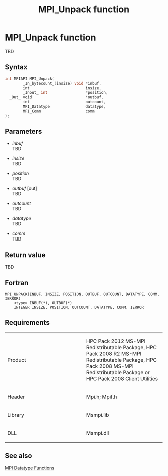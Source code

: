 ﻿---
title: MPI_Unpack function
TOCTitle: MPI_Unpack function
ms:assetid: 8575ee33-58a8-45dd-84c7-968f3ffe3fa5
ms:mtpsurl: https://msdn.microsoft.com/en-us/library/Dn520585(v=VS.85)
ms:contentKeyID: 59361056
ms.date: 03/28/2018
mtps_version: v=VS.85
f1_keywords:
- MPI_UNPACK
- mpif/MPI_Unpack
- mpi/MPI_UNPACK
dev_langs:
- C++
- C
---

# MPI\_Unpack function

TBD

## Syntax

``` c++
int MPIAPI MPI_Unpack(
        _In_bytecount_(insize) void *inbuf,
        int                         insize,
        _Inout_ int                 *position,
  _Out_ void                        *outbuf,
        int                         outcount,
        MPI_Datatype                datatype,
        MPI_Comm                    comm
);
```

## Parameters

  - *inbuf*  
    TBD

  - *insize*  
    TBD

  - *position*  
    TBD

  - *outbuf* \[out\]  
    TBD

  - *outcount*  
    TBD

  - *datatype*  
    TBD

  - *comm*  
    TBD

## Return value

TBD

## Fortran

    MPI_UNPACK(INBUF, INSIZE, POSITION, OUTBUF, OUTCOUNT, DATATYPE, COMM, IERROR)
        <type> INBUF(*), OUTBUF(*)
        INTEGER INSIZE, POSITION, OUTCOUNT, DATATYPE, COMM, IERROR

## Requirements

<table>
<colgroup>
<col style="width: 50%" />
<col style="width: 50%" />
</colgroup>
<tbody>
<tr class="odd">
<td><p>Product</p></td>
<td><p>HPC Pack 2012 MS-MPI Redistributable Package, HPC Pack 2008 R2 MS-MPI Redistributable Package, HPC Pack 2008 MS-MPI Redistributable Package or HPC Pack 2008 Client Utilities</p></td>
</tr>
<tr class="even">
<td><p>Header</p></td>
<td>Mpi.h;
Mpif.h</td>
</tr>
<tr class="odd">
<td><p>Library</p></td>
<td>Msmpi.lib</td>
</tr>
<tr class="even">
<td><p>DLL</p></td>
<td>Msmpi.dll</td>
</tr>
</tbody>
</table>


## See also

[MPI Datatype Functions](mpi-datatype-functions.md)

